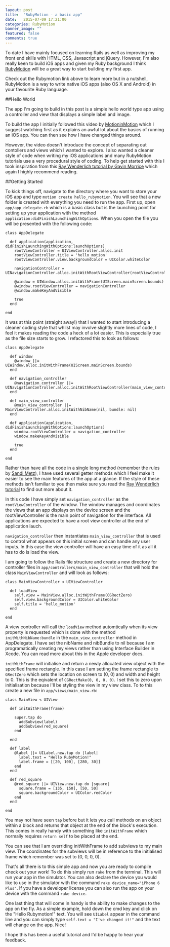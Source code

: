 ```yaml
---
layout: post
title:  "RubyMotion - a basic app"
date:   2015-07-09 17:21:00
categories: RubyMotion
banner_image: ""
featured: false
comments: true
---
```


To date I have mainly focused on learning Rails as well as improving my front end skills with HTML, CSS, Javascript and jQuery.  However, I'm also really keen to build iOS apps and given my Ruby background I think [RubyMotion](http://www.rubymotion.com/) will be a great way to start building my first app.

<!--more-->

Check out the Rubymotion link above to learn more but in a nutshell, RubyMotion is a way to write native iOS apps (also OS X and Android) in your favourite Ruby language.

##Hello World

The app I'm going to build in this post is a simple hello world type app using a controller and view that displays a simple label and image.

To build the app I initially followed this video by [MotioninMotion](https://motioninmotion.tv/screencasts/50) which I suggest watching first as it explains an awful lot about the basics of running an iOS app.  You can then see how I have changed things around.

However, the video doesn't introduce the concept of separating out contollers and views which I wanted to explore.  I also wanted a cleaner style of code when writing my iOS applications and many RubyMotion tutorials use a very procedural style of coding.  To help get started with this I took inspiration from this [Ray Wenderlich tutorial by Gavin Morrice](http://www.raywenderlich.com/82172/rubymotion-tutorial-for-beginners-part-1) which again I highly recommend reading.

##Getting Started

To kick things off, navigate to the directory where you want to store your iOS app and type ```motion create hello_rubymotion```.  You will see that a new folder is created with everything you need to run the app.  First up, open ```app/app_delegate.rb``` which is a basic class but is the launching point for setting up your application with the method ```application:didFinishLaunchingWithOptions```.  When you open the file you will be presented with the following code:
    
    class AppDelegate
    
      def application(application, didFinishLaunchingWithOptions:launchOptions)
        rootViewController = UIViewController.alloc.init
        rootViewController.title = 'hello_motion'
        rootViewController.view.backgroundColor = UIColor.whiteColor

        navigationController = UINavigationController.alloc.initWithRootViewController(rootViewController)

        @window = UIWindow.alloc.initWithFrame(UIScreen.mainScreen.bounds)
        @window.rootViewController = navigationController
        @window.makeKeyAndVisible

        true
      end
      
    end

It was at this point (straight away!) that I wanted to start introducing a cleaner coding style that whilst may involve slightly more lines of code, I feel it makes reading the code a heck of a lot easier.  This is especially true as the file size starts to grow.  I refactored this to look as follows:

    class AppDelegate

      def window
        @window ||= UIWindow.alloc.initWithFrame(UIScreen.mainScreen.bounds)
      end

      def navigation_controller
        @navigation_controller ||= UINavigationController.alloc.initWithRootViewController(main_view_controller)
      end

      def main_view_controller
        @main_view_controller ||= MainViewController.alloc.initWithNibName(nil, bundle: nil)
      end

      def application(application, didFinishLaunchingWithOptions:launchOptions)  
        window.rootViewController = navigation_controller    
        window.makeKeyAndVisible

        true
      end

    end

Rather than have all the code in a single long method (remember the rules by [Sandi Metz](https://www.youtube.com/watch?v=npOGOmkxuio)), I have used several getter methods which I feel make it easier to see the main features of the app at a glance.  If the style of these methods isn't familiar to you then make sure you read the [Ray Wenderlich tutorial](http://www.raywenderlich.com/82172/rubymotion-tutorial-for-beginners-part-1) to find out more about it.

In this code I have simply set ```navigation_controller``` as the ```rootViewController``` of the window.  The window manages and coordinates the views that an app displays on the device screen and the rootViewController is the main point of navigation for the interface.  All applications are expected to have a root view controller at the end of application lauch.

```navigation_controller``` then instantiates ```main_view_controller``` that is used to control what appears on this initial screen and can handle any user inputs.  In this case the view controller will have an easy time of it as all it has to do is load the view.

I am going to follow the Rails file structure and create a new directory for controller files in ```app/controllers/main_view_controller``` that will hold the class ```MainViewController``` and will look as follows:

    class MainViewController < UIViewController

      def loadView
        self.view = MainView.alloc.initWithFrame(CGRectZero)
        self.view.backgroundColor = UIColor.whiteColor
        self.title = 'hello_motion'
      end

    end
  
A view controller will call the ```loadView``` method automtically when its view property is requested which is done with the method ```initWithNibName:bundle``` in the ```main_view_controller``` method in AppDelegate.  I have set the nibName and nibBundle to nil because I am programatically creating my views rather than using Interface Builder in Xcode.  You can read more about this in the Apple developer docs.

```initWithFrame``` will initialise and return a newly allocated view object with the specified frame rectangle.  In this case I am setting the frame rectangle to ```GRectZero``` which sets the location on screen to (0, 0) and width and height to 0.  This is the eqivalent of ```CGRectMake(0, 0, 0, 0)```.  I set this to zero upon initialisation because I'll be styling the view in my view class.  To to this create a new file in ```app/views/main_view.rb```:

    class MainView < UIView

      def initWithFrame(frame) 

        super.tap do 
          addSubview(label)
          addSubview(red_square)
        end

      end

      def label
        @label ||= UILabel.new.tap do |label|
          label.text = "Hello RubyMotion!"
          label.frame = [[20, 100], [280, 30]]
        end 
      end

      def red_square
        @red_square ||= UIView.new.tap do |square|
          square.frame = [135, 150], [50, 50]
          square.backgroundColor = UIColor.redColor
        end
      end

    end

You may not have seen ```tap``` before but it lets you call methods on an object within a block and returns that object at the end of the block's execution.  This comes in really handy with something like ```initWithFrame``` which normally requires ```return self``` to be placed at the end.

You can see that I am overriding initWithFrame to add subviews to my main view.  The coordinates for the subviews will be in reference to the initialised frame which remember was set to (0, 0, 0, 0).

That's all there is to this simple app and now you are ready to compile check out your work!  To do this simply run ```rake``` from the terminal.  This will run your app in the simulator.  You can also declare the device you would like to use in the simulator with the command ```rake device_name="iPhone 6 Plus"```.  If you have a developer license you can also run the app on your device with the command ```rake device```.  

One last thing that will come in handy is the ability to make changes to the app on the fly.  As a simple example, hold down the cmd key and click on the "Hello Rubymotion!" text.  You will see ```UILabel``` appear in the command line and you can simply type ```self.text = "I've changed it!"``` and the text will change on the app. Nice!

I hope this has been a useful tutorial and I'd be happy to hear your feedback.